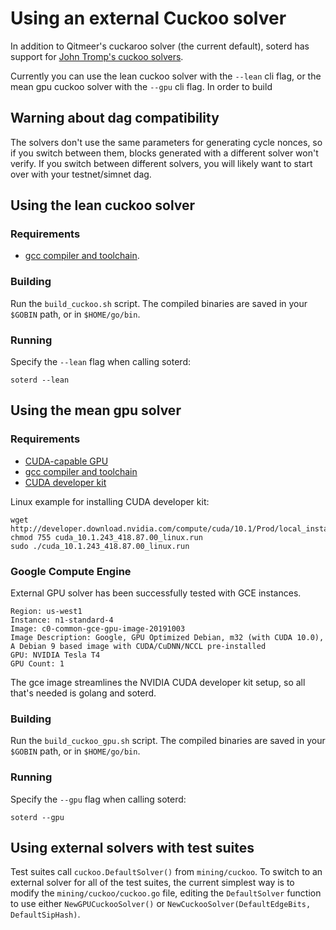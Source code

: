 # Using an external Cuckoo solver

In addition to Qitmeer's cuckaroo solver (the current default), soterd has support for [John Tromp's cuckoo solvers](https://github.com/tromp/cuckoo).

Currently you can use the lean cuckoo solver with the `--lean` cli flag, or the mean gpu cuckoo solver with the `--gpu` cli flag. In order to build 

## Warning about dag compatibility

The solvers don't use the same parameters for generating cycle nonces, so if you switch between them, blocks generated with a different solver won't verify. If you switch between different solvers, you will likely want to start over with your testnet/simnet dag.

## Using the lean cuckoo solver

### Requirements

* [gcc compiler and toolchain](https://gcc.gnu.org/).

### Building

Run the `build_cuckoo.sh` script. The compiled binaries are saved in your `$GOBIN` path, or in `$HOME/go/bin`.

### Running

Specify the `--lean` flag when calling soterd:
```
soterd --lean
```


## Using the mean gpu solver

### Requirements

* [CUDA-capable GPU](https://developer.nvidia.com/cuda-gpus#compute)
* [gcc compiler and toolchain](https://gcc.gnu.org/)
* [CUDA developer kit](https://developer.nvidia.com/cuda-downloads)

Linux example for installing CUDA developer kit:
```
wget http://developer.download.nvidia.com/compute/cuda/10.1/Prod/local_installers/cuda_10.1.243_418.87.00_linux.run
chmod 755 cuda_10.1.243_418.87.00_linux.run
sudo ./cuda_10.1.243_418.87.00_linux.run
```

### Google Compute Engine

External GPU solver has been successfully tested with GCE instances.
```
Region: us-west1
Instance: n1-standard-4
Image: c0-common-gce-gpu-image-20191003
Image Description: Google, GPU Optimized Debian, m32 (with CUDA 10.0), A Debian 9 based image with CUDA/CuDNN/NCCL pre-installed
GPU: NVIDIA Tesla T4
GPU Count: 1
```

The gce image streamlines the NVIDIA CUDA developer kit setup, so all that's needed is golang and soterd.

### Building

Run the `build_cuckoo_gpu.sh` script. The compiled binaries are saved in your `$GOBIN` path, or in `$HOME/go/bin`.

### Running

Specify the `--gpu` flag when calling soterd:
```
soterd --gpu
```

## Using external solvers with test suites

Test suites call `cuckoo.DefaultSolver()` from `mining/cuckoo`. To switch to an external solver for all of the test suites, the current simplest way is to modify the `mining/cuckoo/cuckoo.go` file, editing the `DefaultSolver` function to use either `NewGPUCuckooSolver()` or `NewCuckooSolver(DefaultEdgeBits, DefaultSipHash)`.

